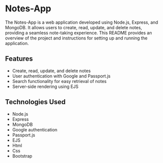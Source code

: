 # Notes-App

The Notes-App is a web application developed using Node.js, Express, and MongoDB. It allows users to create, read, update, and delete notes, providing a seamless note-taking experience. This README provides an overview of the project and instructions for setting up and running the application.

## Features

- Create, read, update, and delete notes
- User authentication with Google and Passport.js
- Search functionality for easy retrieval of notes
- Server-side rendering using EJS

## Technologies Used

- Node.js
- Express
- MongoDB
- Google authentication
- Passport.js
- EJS
- Html
- Css
- Bootstrap

